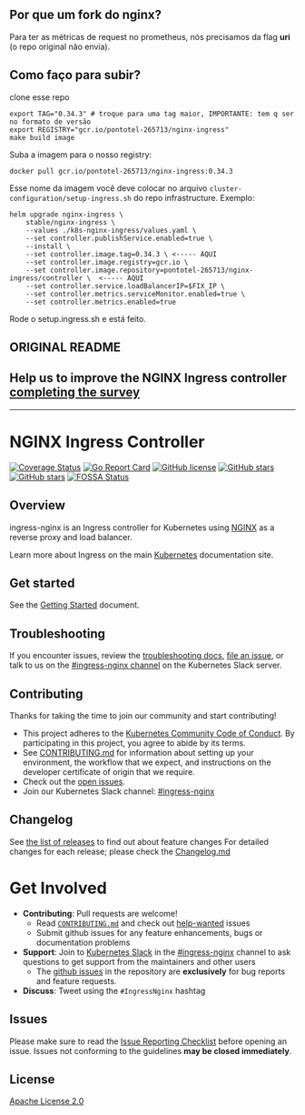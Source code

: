 ## Por que um fork do nginx?
Para ter as métricas de request no prometheus, nós precisamos da flag **uri** (o repo original não envia). 

## Como faço para subir?
clone esse repo

```
export TAG="0.34.3" # troque para uma tag maior, IMPORTANTE: tem q ser no formato de versão
export REGISTRY="gcr.io/pontotel-265713/nginx-ingress"
make build image
```
Suba a imagem para o nosso registry:
```
docker pull gcr.io/pontotel-265713/nginx-ingress:0.34.3
```

Esse nome da imagem você deve colocar no arquivo `cluster-configuration/setup-ingress.sh` do repo infrastructure.
Exemplo:
```
helm upgrade nginx-ingress \
    stable/nginx-ingress \
    --values ./k8s-nginx-ingress/values.yaml \
    --set controller.publishService.enabled=true \
    --install \
    --set controller.image.tag=0.34.3 \ <----- AQUI
    --set controller.image.registry=gcr.io \ 
    --set controller.image.repository=pontotel-265713/nginx-ingress/controller \  <----- AQUI
    --set controller.service.loadBalancerIP=$FIX_IP \
    --set controller.metrics.serviceMonitor.enabled=true \
    --set controller.metrics.enabled=true
```

Rode o setup.ingress.sh e está feito.

## ORIGINAL README

## Help us to improve the NGINX Ingress controller [completing the survey](https://docs.google.com/forms/d/15ULTOvYDsV920V0GWrspew4yyjEmTAi740Wr34UgKwA/viewform)

---

# NGINX Ingress Controller

[![Coverage Status](https://codecov.io/gh/kubernetes/ingress-nginx/branch/master/graph/badge.svg)](https://codecov.io/gh/kubernetes/ingress-nginx)
[![Go Report Card](https://goreportcard.com/badge/github.com/kubernetes/ingress-nginx)](https://goreportcard.com/report/github.com/kubernetes/ingress-nginx)
[![GitHub license](https://img.shields.io/github/license/kubernetes/ingress-nginx.svg)](https://github.com/kubernetes/ingress-nginx/blob/master/LICENSE)
[![GitHub stars](https://img.shields.io/github/stars/kubernetes/ingress-nginx.svg)](https://github.com/kubernetes/ingress-nginx/stargazers)
[![GitHub stars](https://img.shields.io/badge/contributions-welcome-orange.svg)](https://github.com/kubernetes/ingress-nginx/blob/master/CONTRIBUTING.md)
[![FOSSA Status](https://app.fossa.io/api/projects/git%2Bgithub.com%2Fkubernetes%2Fingress-nginx.svg?type=shield)](https://app.fossa.io/projects/git%2Bgithub.com%2Fkubernetes%2Fingress-nginx?ref=badge_shield)

## Overview

ingress-nginx is an Ingress controller for Kubernetes using [NGINX](https://www.nginx.org/) as a reverse proxy and load balancer.

Learn more about Ingress on the main [Kubernetes](https://kubernetes.io/docs/concepts/services-networking/ingress/) documentation site.

## Get started

See the [Getting Started](https://kubernetes.github.io/ingress-nginx/deploy/) document.

## Troubleshooting

If you encounter issues, review the [troubleshooting docs](docs/troubleshooting.md), [file an issue](https://github.com/kubernetes/ingress-nginx/issues), or talk to us on the [#ingress-nginx channel](https://kubernetes.slack.com/messages/ingress-nginx) on the Kubernetes Slack server.

## Contributing

Thanks for taking the time to join our community and start contributing!

- This project adheres to the [Kubernetes Community Code of Conduct](https://git.k8s.io/community/code-of-conduct.md). By participating in this project, you agree to abide by its terms.
- See [CONTRIBUTING.md](CONTRIBUTING.md) for information about setting up your environment, the workflow that we expect, and instructions on the developer certificate of origin that we require.
- Check out the [open issues](https://github.com/kubernetes/ingress-nginx).
- Join our Kubernetes Slack channel: [#ingress-nginx](https://kubernetes.slack.com/messages/CANQGM8BA/)

## Changelog

See [the list of releases](https://github.com/kubernetes/ingress-nginx/releases) to find out about feature changes
For detailed changes for each release; please check the [Changelog.md](Changelog.md)

# Get Involved

- **Contributing**: Pull requests are welcome!
  - Read [`CONTRIBUTING.md`](CONTRIBUTING.md) and check out [help-wanted](https://github.com/kubernetes/ingress-nginx/labels/help%20wanted) issues
  - Submit github issues for any feature enhancements, bugs or documentation problems
- **Support**: Join to [Kubernetes Slack](http://slack.kubernetes.io/) in the [#ingress-nginx](https://kubernetes.slack.com/messages/CANQGM8BA/) channel to ask questions to get support from the maintainers and other users
  - The [github issues](https://github.com/kubernetes/ingress-nginx/issues) in the repository are **exclusively** for bug reports and feature requests.
- **Discuss**: Tweet using the `#IngressNginx` hashtag

## Issues

Please make sure to read the [Issue Reporting Checklist](https://github.com/kubernetes/ingress-nginx/blob/master/CONTRIBUTING.md#issue-reporting-guidelines) before opening an issue. Issues not conforming to the guidelines **may be closed immediately**.

## License

[Apache License 2.0](https://github.com/kubernetes/ingress-nginx/blob/master/LICENSE)
